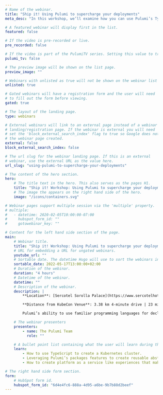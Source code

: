 ```yaml
---
# Name of the webinar.
title: "Ship it! Using Pulumi to supercharge your deployments"
meta_desc: "In this workshop, we’ll examine how you can use Pulumi’s Typescript SDK to create reusable abstractions with Kubernetes that make sense to your developers."

# A featured webinar will display first in the list.
featured: false

# If the video is pre-recorded or live.
pre_recorded: false

# If the video is part of the PulumiTV series. Setting this value to true will list the video in the "PulumiTV" section.
pulumi_tv: false

# The preview image will be shown on the list page.
preview_image: ""

# Webinars with unlisted as true will not be shown on the webinar list
unlisted: true

# Gated webinars will have a registration form and the user will need
# to fill out the form before viewing.
gated: true

# The layout of the landing page.
type: webinars

# External webinars will link to an external page instead of a webinar
# landing/registration page. If the webinar is external you will need
# set the 'block_external_search_index' flag to true so Google does not index
# the webinar page created.
external: false
block_external_search_index: false

# The url slug for the webinar landing page. If this is an external
# webinar, use the external URL as the value here.
url_slug: "using-pulumi-to-supercharge-your-deployments"

# The content of the hero section.
hero:
    # The title text in the hero. This also serves as the pages H1.
    title: "Ship it! Workshop: Using Pulumi to supercharge your deployments"
    # The image the appears on the right hand side of the hero.
    image: "/icons/containers.svg"

# Webinar pages support multiple session via the 'multiple' property.
# multiple:
#   - datetime: 2020-02-05T10:00:00-07:00
#     hubspot_form_id: ""
#     gotowebinar_key: ""

# Content for the left hand side section of the page.
main:
    # Webinar title.
    title: "Ship it! Workshop: Using Pulumi to supercharge your deployments"
    # URL for embedding a URL for ungated webinars.
    youtube_url: ""
    # Sortable date. The datetime Hugo will use to sort the webinars in date order.
    sortable_date: 2022-05-17T13:00:00+02:00
    # Duration of the webinar.
    duration: "4 hours"
    # Datetime of the webinar.
    datetime: ""
    # Description of the webinar.
    description: |
        **Location**: [Sercotel Sorolla Palace](https://www.sercotelhoteles.com/hotel-sorolla-palace/)

        **Distance from KubeCon Venue**: 3.38 km 4-minute drive | 23 minutes on public transportation | 35-minute walk

        Pulumi’s ability to use familiar programming languages for declarative deployments mean you can very quickly deploy Kubernetes clusters and workloads. In this half day workshop, we’ll examine how you can use Pulumi’s Typescript SDK to create reusable abstractions with Kubernetes that make sense to your developers.

    # The webinar presenters
    presenters:
        - name: The Pulumi Team
          role: ""

    # A bullet point list containing what the user will learn during the webinar.
    learn:
        - How to use TypeScript to create a Kubernetes cluster.
        - Leveraging Pulumi’s packages features to create reusable abstractions to share with your developers.
        - How to create platform as a service like experiences that make deploying to Kubernetes a breeze.

# The right hand side form section.
form:
    # HubSpot form id.
    hubspot_form_id: "6d4e4fc6-888a-4d95-a6be-9b7b88d2beef"
---
```

